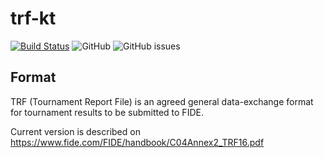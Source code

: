 # trf-kt

[![Build Status](https://travis-ci.org/michalperlak/trf-kt.svg?branch=master)](https://travis-ci.org/michalperlak/trf-kt)
![GitHub](https://img.shields.io/github/license/michalperlak/trf-kt)
![GitHub issues](https://img.shields.io/github/issues/michalperlak/trf-kt)

## Format

TRF (Tournament Report File) is an agreed general data-exchange format for tournament results to be submitted to FIDE.

Current version is described on https://www.fide.com/FIDE/handbook/C04Annex2_TRF16.pdf
